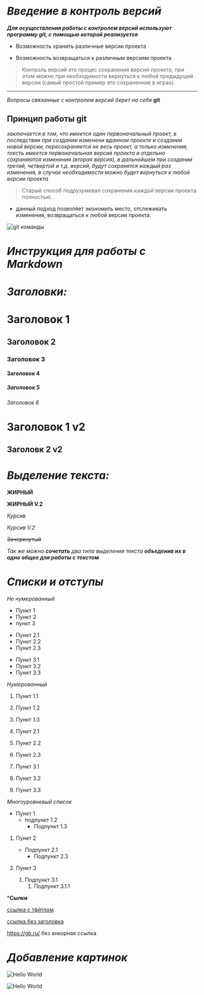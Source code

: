 # ***Введение в контроль версий***

***Для осуществления работы с контролем версий используют программу git, с помощью которой реализуется***

* Возможность хранить различные версии проекта

* Возможность возвращаться к различным версиям проекта

>Контроль версий это процес сохранения версий проекта, при этом можно при необходимости вернуться к любой предыдущей версии (самый простой пример это сохраненние в играх).
___

*Вопросы связанные с контролем версий берет на себя* **git**

## Принцип работы **git**

_заключается в том, что имеется один первоначальный проект, в последствии при создании изменени вданном проекте и создании новой версии, пересохраняется не весь проект, а только изменения, тоесть имеется первоначальная версия проекта и отдельно сохраняются изменения (вторая версия), в дальнейшем при создании третий, четвертой и т.д. версий, будут сохранятся каждый раз изменения, в случае необходимости можно будет вернуться к любой версии проекта_
>Старый способ подрузумевал сохранения каждой версии проекта полностью.

* данный подход позволяет экономить место, отслеживать изменения, возвращаться к любой версии проекта.

![git команды](/Gid_program/git_com.jpg)















***Инструкция для работы с Markdown***
===
***Заголовки:***
===

# Заголовок 1 #
## Заголовок 2 ##
### Заголовок 3 ###
#### Заголовок 4 ####
##### Заголовок 5 ###### 
###### Заголовок 6 ######
Заголовок 1 v2
====
Заголовк 2 v2
------


***Выделение текста:***
===

__ЖИРНЫЙ__

**ЖИРНЫЙ V.2**

*Курсив* 

_Курсив V.2_

~~Зачеркнутый~~

*Так же можно __сочетать__ два типа выделения текста __объеденив их в одно общее для работы с текстом__*

***Списки и отступы***
===

*Не нумерованный*

- Пункт 1
- Пункт 2
- пункт 3

+ Пункт 2.1
+ Пункт 2.2
+ Пункт 2.3

* Пункт 3.1
* Пункт 3.2
* Пункт 3.3

*Нумерованный*

1. Пункт 1.1
2. Пункт 1.2
3. Пункт 1.3

1. Пункт 2.1
1. Пункт 2.2
1. Пункт 2.3

9. Пункт 3.1
7. Пункт 3.2
3. Пункт 3.3

*Многоуровневый список*

- Пункт 1
    - подпункт 1.2
        + Подпункт 1.3

1. Пункт 2
    + Подпункт 2.1
        - Подпункт 2.3

2. Пункт 3
    1. Подпункт 3.1
        1. Подпункт 3.1.1

***Сылки**

[ссылка c тфйтлом](https://gb.ru/ "GeekBrains")

[ссылка без заголовка](https://gb.ru/)

<https://gb.ru/> без анкорная ссылка

***Добавление картинок***
===

![Hello World](/Hello%20World.jpg)

![Hello World](/Hello%20World.jpg "Hello")



